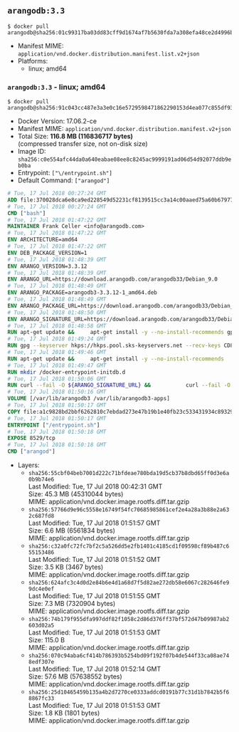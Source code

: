 ## `arangodb:3.3`

```console
$ docker pull arangodb@sha256:01c99317ba03dd83cff9d1674af7b5630fda7a308efa48ce2d4996b0ea95f13e
```

-	Manifest MIME: `application/vnd.docker.distribution.manifest.list.v2+json`
-	Platforms:
	-	linux; amd64

### `arangodb:3.3` - linux; amd64

```console
$ docker pull arangodb@sha256:91c043cc487e3a3e0c16e5729598471862290153d4ea077c855df93c58e5c94f
```

-	Docker Version: 17.06.2-ce
-	Manifest MIME: `application/vnd.docker.distribution.manifest.v2+json`
-	Total Size: **116.8 MB (116836717 bytes)**  
	(compressed transfer size, not on-disk size)
-	Image ID: `sha256:c0e554afc44da0a640eabae08ee8c8245ac9999191ad06d54d92077ddb9eb0ba`
-	Entrypoint: `["\/entrypoint.sh"]`
-	Default Command: `["arangod"]`

```dockerfile
# Tue, 17 Jul 2018 00:27:24 GMT
ADD file:370028dca6e8ca9ed228549d52231cf8139515cc3a14c00aaed75a60b679775f in / 
# Tue, 17 Jul 2018 00:27:24 GMT
CMD ["bash"]
# Tue, 17 Jul 2018 01:47:22 GMT
MAINTAINER Frank Celler <info@arangodb.com>
# Tue, 17 Jul 2018 01:47:22 GMT
ENV ARCHITECTURE=amd64
# Tue, 17 Jul 2018 01:47:22 GMT
ENV DEB_PACKAGE_VERSION=1
# Tue, 17 Jul 2018 01:48:39 GMT
ENV ARANGO_VERSION=3.3.12
# Tue, 17 Jul 2018 01:48:39 GMT
ENV ARANGO_URL=https://download.arangodb.com/arangodb33/Debian_9.0
# Tue, 17 Jul 2018 01:48:49 GMT
ENV ARANGO_PACKAGE=arangodb3-3.3.12-1_amd64.deb
# Tue, 17 Jul 2018 01:48:49 GMT
ENV ARANGO_PACKAGE_URL=https://download.arangodb.com/arangodb33/Debian_9.0/amd64/arangodb3-3.3.12-1_amd64.deb
# Tue, 17 Jul 2018 01:48:50 GMT
ENV ARANGO_SIGNATURE_URL=https://download.arangodb.com/arangodb33/Debian_9.0/amd64/arangodb3-3.3.12-1_amd64.deb.asc
# Tue, 17 Jul 2018 01:48:58 GMT
RUN apt-get update &&     apt-get install -y --no-install-recommends gpg dirmngr     &&     rm -rf /var/lib/apt/lists/*
# Tue, 17 Jul 2018 01:49:24 GMT
RUN gpg --keyserver hkps://hkps.pool.sks-keyservers.net --recv-keys CD8CB0F1E0AD5B52E93F41E7EA93F5E56E751E9B
# Tue, 17 Jul 2018 01:49:46 GMT
RUN apt-get update &&     apt-get install -y --no-install-recommends         libjemalloc1         ca-certificates         pwgen         curl     &&     rm -rf /var/lib/apt/lists/*
# Tue, 17 Jul 2018 01:49:47 GMT
RUN mkdir /docker-entrypoint-initdb.d
# Tue, 17 Jul 2018 01:50:06 GMT
RUN curl --fail -O ${ARANGO_SIGNATURE_URL} &&           curl --fail -O ${ARANGO_PACKAGE_URL} &&             gpg --verify ${ARANGO_PACKAGE}.asc &&     (echo arangodb3 arangodb3/password password test | debconf-set-selections) &&     (echo arangodb3 arangodb3/password_again password test | debconf-set-selections) &&     DEBIAN_FRONTEND="noninteractive" dpkg -i ${ARANGO_PACKAGE} &&     rm -rf /var/lib/arangodb3/* &&     sed -ri         -e 's!127\.0\.0\.1!0.0.0.0!g'         -e 's!^(file\s*=).*!\1 -!'         -e 's!^\s*uid\s*=.*!!'         /etc/arangodb3/arangod.conf     && chgrp 0 /var/lib/arangodb3 /var/lib/arangodb3-apps     && chmod 775 /var/lib/arangodb3 /var/lib/arangodb3-apps     &&     rm -f ${ARANGO_PACKAGE}*
# Tue, 17 Jul 2018 01:50:16 GMT
VOLUME [/var/lib/arangodb3 /var/lib/arangodb3-apps]
# Tue, 17 Jul 2018 01:50:17 GMT
COPY file:a1c9828bd2bbf6262810c7ebdad273e47b19b1e40fb23c533431934c89329a8f in /entrypoint.sh 
# Tue, 17 Jul 2018 01:50:17 GMT
ENTRYPOINT ["/entrypoint.sh"]
# Tue, 17 Jul 2018 01:50:18 GMT
EXPOSE 8529/tcp
# Tue, 17 Jul 2018 01:50:18 GMT
CMD ["arangod"]
```

-	Layers:
	-	`sha256:55cbf04beb7001d222c71bfdeae780bda19d5cb37b8dbd65ff0d3e6a0b9b74e6`  
		Last Modified: Tue, 17 Jul 2018 00:42:31 GMT  
		Size: 45.3 MB (45310044 bytes)  
		MIME: application/vnd.docker.image.rootfs.diff.tar.gzip
	-	`sha256:57766d9e96c5558e16749f54fc70685985861cef2e4a28a3b88e2a632c687fd8`  
		Last Modified: Tue, 17 Jul 2018 01:51:57 GMT  
		Size: 6.6 MB (6561834 bytes)  
		MIME: application/vnd.docker.image.rootfs.diff.tar.gzip
	-	`sha256:c32a0fc72fc7bf2c5a526dd5e2fb1401c4185cd1f09598cf89b487c655153486`  
		Last Modified: Tue, 17 Jul 2018 01:51:52 GMT  
		Size: 3.5 KB (3467 bytes)  
		MIME: application/vnd.docker.image.rootfs.diff.tar.gzip
	-	`sha256:624afc3c4d0d2e84b6e4d1a68d7f5d82ae272db58e6067c282646fe99dc4e0ef`  
		Last Modified: Tue, 17 Jul 2018 01:51:55 GMT  
		Size: 7.3 MB (7320904 bytes)  
		MIME: application/vnd.docker.image.rootfs.diff.tar.gzip
	-	`sha256:74b179f955dfa997ddf82f1058c2d86d376ff37bf572d47b09987ab2603d02a5`  
		Last Modified: Tue, 17 Jul 2018 01:51:53 GMT  
		Size: 115.0 B  
		MIME: application/vnd.docker.image.rootfs.diff.tar.gzip
	-	`sha256:070c94aba6cf414b786393b5254bd09f192f07b4de544f33ca08ae748edf307e`  
		Last Modified: Tue, 17 Jul 2018 01:52:14 GMT  
		Size: 57.6 MB (57638552 bytes)  
		MIME: application/vnd.docker.image.rootfs.diff.tar.gzip
	-	`sha256:25d10465459b135a4b2d7270ce0333addcd0191b77c31d1b7842b5f68867fc33`  
		Last Modified: Tue, 17 Jul 2018 01:51:53 GMT  
		Size: 1.8 KB (1801 bytes)  
		MIME: application/vnd.docker.image.rootfs.diff.tar.gzip
